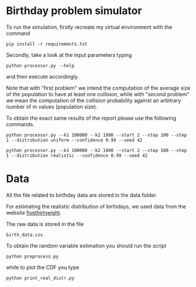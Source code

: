 # Birthday problem simulator

To run the simulation, firstly recreate my virtual environment with the command

```pip install -r requirements.txt```

Secondly, take a look at the input parameters typing

```python processor.py --help```

and then execute accordingly.

Note that with "first problem" we intend the computation of the
average size of the population to have at least one collision,
while with "second problem" we mean the computation of the collision
probability against an arbitrary number of m values (population size).

To obtain the exact same results of the report please use the following commands.

```python processor.py --k1 100000 --k2 1000 --start 2 --stop 100 --step 1 --distribution uniform --confidence 0.99 --seed 42```

```python processor.py --k1 100000 --k2 1000 --start 2 --stop 100 --step 1 --distribution realistic --confidence 0.99 --seed 42```

# Data

All the file related to birthday data are stored in the data folder.

For estimating the realistic distribution of birthdays, we used data from the website <a href="https://github.com/fivethirtyeight/data/tree/master/births">fivethirtyeight</a>.

The raw data is stored in the file

```birth_data.csv```

To obtain the random variable estimation you should run the script

```python preprocess.py```

while to plot the CDF you type

```python print_real_distr.py```
